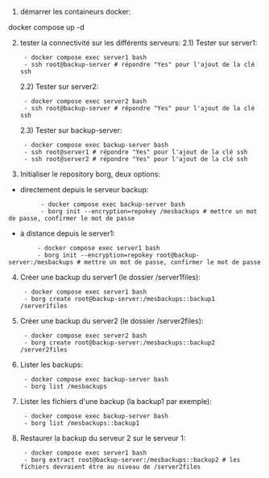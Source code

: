 1) démarrer les containeurs docker:

docker compose up -d

2) tester la connectivité sur les différents serveurs:
   2.1) Tester sur server1:

        - docker compose exec server1 bash
        - ssh root@backup-server # répondre "Yes" pour l'ajout de la clé ssh

   2.2) Tester sur server2:

        - docker compose exec server2 bash
        - ssh root@backup-server # répondre "Yes" pour l'ajout de la clé ssh

   2.3) Tester sur backup-server:

        - docker compose exec backup-server bash
        - ssh root@server1 # répondre "Yes" pour l'ajout de la clé ssh
        - ssh root@server2 # répondre "Yes" pour l'ajout de la clé ssh

3) Initialiser le repository borg, deux options:

  - directement depuis le serveur backup:
```
         - docker compose exec backup-server bash
         - borg init --encryption=repokey /mesbackups # mettre un mot de passe, confirmer le mot de passe
```
  - à distance depuis le server1:

```
        - docker compose exec server1 bash
        - borg init --encryption=repokey root@backup-server:/mesbackups # mettre un mot de passe, confirmer le mot de passe
```

4) Créer une backup du server1 (le dossier /server1files):

        - docker compose exec server1 bash
        - borg create root@backup-server:/mesbackups::backup1 /server1files

5) Créer une backup du server2 (le dossier /server2files):

        - docker compose exec server2 bash
        - borg create root@backup-server:/mesbackups::backup2 /server2files

6) Lister les backups:

        - docker compose exec backup-server bash
        - borg list /mesbackups

7) Lister les fichiers d'une backup (la backup1 par exemple):

        - docker compose exec backup-server bash
        - borg list /mesbackups::backup1

8) Restaurer la backup du serveur 2 sur le serveur 1:

        - docker compose exec server1 bash
        - borg extract root@backup-server:/mesbackups::backup2 # les fichiers devraient être au niveau de /server2files

